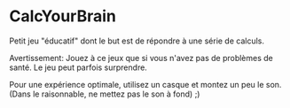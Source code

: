 # CalcYourBrain
Petit jeu "éducatif" dont le but est de répondre à une série de calculs.

Avertissement: 
Jouez à ce jeux que si vous n'avez pas de problèmes de santé. Le jeu peut parfois surprendre.

Pour une expérience optimale, utilisez un casque et montez un peu le son. (Dans le raisonnable, ne mettez pas le son à fond) ;)
